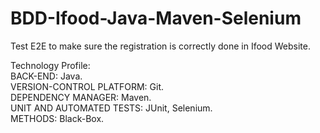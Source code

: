 # BDD-Ifood-Java-Maven-Selenium

Test E2E to make sure the registration is correctly done in Ifood Website.


Technology Profile:<br/>
  BACK-END: Java.<br/>
  VERSION-CONTROL PLATFORM: Git.<br/>
  DEPENDENCY MANAGER: Maven.<br/>
  UNIT AND AUTOMATED TESTS: JUnit, Selenium.<br/>
  METHODS: Black-Box.<br/>

